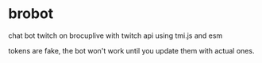 # brobot
chat bot twitch on brocuplive with twitch api using tmi.js and esm


tokens are fake, the bot won't work until you update them with actual ones.
